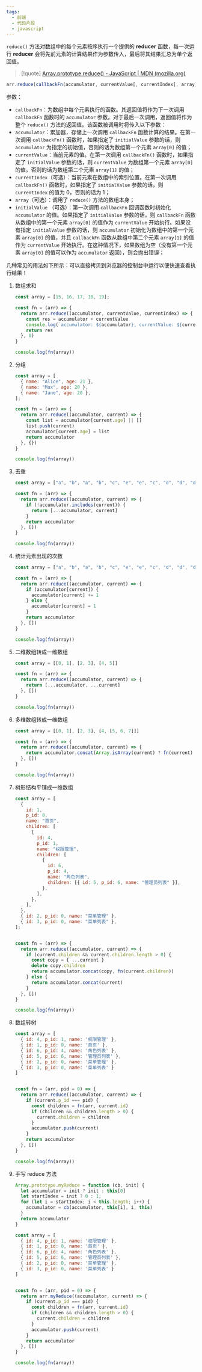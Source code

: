 ```yaml
---
tags:
  - 前端
  - 代码片段
  - javascript
---
```


`reduce()` 方法对数组中的每个元素按序执行一个提供的 **reducer** 函数，每一次运行 **reducer** 会将先前元素的计算结果作为参数传入，最后将其结果汇总为单个返回值。

> [!quote]
[Array.prototype.reduce() - JavaScript | MDN (mozilla.org)](https://developer.mozilla.org/zh-CN/docs/Web/JavaScript/Reference/Global_Objects/Array/reduce)

```javascript
arr.reduce(callbackFn(accumulator, currentValue[, currentIndex[, array]])[, initialValue])
```

参数：
- `callbackFn`：为数组中每个元素执行的函数。其返回值将作为下一次调用 `callbackFn` 函数时的 `accumulator` 参数。对于最后一次调用，返回值将作为整个 `reduce()` 方法的返回值。该函数被调用时将传入以下参数：
- `accumulator`：累加器，存储上一次调用 `callbackFn` 函数计算的结果。在第一次调用 `callbackFn()` 函数时，如果指定了 `initialValue` 参数的话，则 `accumulator` 为指定的初始值，否则的话为数组第一个元素 `array[0]` 的值；
- `currentValue`：当前元素的值。在第一次调用 `callbackFn()` 函数时，如果指定了 `initialValue` 参数的话，则 `currentValue` 为数组第一个元素 `array[0]` 的值，否则的话为数组第二个元素 `array[1]` 的值；
- `currentIndex`（可选）：当前元素在数组中的索引位置。在第一次调用 `callbackFn()` 函数时，如果指定了 `initialValue` 参数的话，则 `currentIndex` 的值为 0，否则的话为 1；
- `array`（可选）：调用了 `reduce()` 方法的数组本身；
- `initialValue` （可选）：第一次调用 `callbackFn` 回调函数时初始化 `accumulator` 的值。如果指定了 `initialValue` 参数的话，则 `callbackFn` 函数从数组中的第一个元素 `array[0]` 的值作为 `currentValue` 开始执行。如果没有指定 `initialValue` 参数的话，则 `accumulator` 初始化为数组中的第一个元素 `array[0]` 的值，并且 `callbackFn` 函数从数组中第二个元素 `array[1]` 的值作为 `currentValue` 开始执行。在这种情况下，如果数组为空（没有第一个元素 `array[0]` 的值可以作为 `accumulator` 返回），则会抛出错误；

几种常见的用法如下所示：可以直接拷贝到浏览器的控制台中运行以便快速查看执行结果！

1. 数组求和

	  ```javascript
	  const array = [15, 16, 17, 18, 19];
	  
	  const fn = (arr) => {
	    return arr.reduce((accumulator, currentValue, currentIndex) => {
	      const res = accumulator + currentValue
	      console.log(`accumulator: ${accumulator}, currentValue: ${currentValue}, index: ${currentIndex}, returns: ${res}`);
	      return res
	    }, 0)
	  }
	  
	  console.log(fn(array))
	```

2. 分组

	  ```javascript
	  const array = [
	    { name: "Alice", age: 21 },
	    { name: "Max", age: 20 },
	    { name: "Jane", age: 20 },
	  ];
	  
	  const fn = (arr) => {
	    return arr.reduce((accumulator, current) => {
	      const list = accumulator[current.age] || []
	      list.push(current)
	      accumulator[current.age] = list
	      return accumulator
	    }, {})
	  }
	  
	  console.log(fn(array))
	```

3. 去重

	  ```javascript
	  const array = ["a", "b", "a", "b", "c", "e", "e", "c", "d", "d", "d", "d"];
	  
	  const fn = (arr) => {
	    return arr.reduce((accumulator, current) => {
	      if (!accumulator.includes(current)) {
	        return [...accumulator, current]
	      }
	      return accumulator
	    }, [])
	  }
	  
	  console.log(fn(array))
	```

4. 统计元素出现的次数

	  ```javascript
	  const array = ["a", "b", "a", "b", "c", "e", "e", "c", "d", "d", "d", "d"];
	  
	  const fn = (arr) => {
	    return arr.reduce((accumulator, current) => {
	      if (accumulator[current]) {
	        accumulator[current] += 1
	      } else {
	        accumulator[current] = 1
	      }
	      return accumulator
	    }, [])
	  }
	  
	  console.log(fn(array))
	```

5. 二维数组转成一维数组

	```javascript
	const array = [[0, 1], [2, 3], [4, 5]]
	
	const fn = (arr) => {
	  return arr.reduce((accumulator, current) => {
	    return [...accumulator, ...current]
	  }, [])
	}
	
	console.log(fn(array))
	```

6. 多维数组转成一维数组

	```javascript
	const array = [[0, 1], [2, 3], [4, [5, 6, 7]]]
	
	const fn = (arr) => {
	  return arr.reduce((accumulator, current) => {
	    return accumulator.concat(Array.isArray(current) ? fn(current) : current)
	  }, [])
	}
	
	console.log(fn(array))
	```

7. 树形结构平铺成一维数组

	```javascript
	const array = [
	  {
	    id: 1,
	    p_id: 0,
	    name: "首页",
	    children: [
	      {
	        id: 4,
	        p_id: 1,
	        name: "权限管理",
	        children: [
	          {
	            id: 6,
	            p_id: 4,
	            name: "角色列表",
	            children: [{ id: 5, p_id: 6, name: "管理员列表" }],
	          },
	        ],
	      },
	    ],
	  },
	  { id: 2, p_id: 0, name: "菜单管理" },
	  { id: 3, p_id: 0, name: "菜单列表" },
	];
	
	
	const fn = (arr) => {
	  return arr.reduce((accumulator, current) => {
	    if (current.children && current.children.length > 0) {
	      const copy = { ...current }
	      delete copy.children
	      return accumulator.concat(copy, fn(current.children))
	    } else {
	      return accumulator.concat(current)
	    }
	  }, [])
	}
	
	console.log(fn(array))
	```

8. 数组转树

	```javascript
	const array = [
	  { id: 4, p_id: 1, name: '权限管理' },
	  { id: 1, p_id: 0, name: '首页' },
	  { id: 6, p_id: 4, name: '角色列表' },
	  { id: 5, p_id: 6, name: '管理员列表' },
	  { id: 2, p_id: 0, name: '菜单管理' },
	  { id: 3, p_id: 0, name: '菜单列表' }
	]
	
	
	const fn = (arr, pid = 0) => {
	  return arr.reduce((accumulator, current) => {
	    if (current.p_id === pid) {
	      const children = fn(arr, current.id)
	      if (children && children.length > 0) {
	        current.children = children
	      }
	      accumulator.push(current)
	    }
	    return accumulator
	  }, [])
	}
	
	console.log(fn(array))
	```

9. 手写 reduce 方法

	```javascript
	Array.prototype.myReduce = function (cb, init) {
	  let accumulator = init ? init : this[0]
	  let startIndex = init ? 0 : 1;
	  for (let i = startIndex; i < this.length; i++) {
	    accumulator = cb(accumulator, this[i], i, this)
	  }
	  return accumulator
	}
	
	const array = [
	  { id: 4, p_id: 1, name: '权限管理' },
	  { id: 1, p_id: 0, name: '首页' },
	  { id: 6, p_id: 4, name: '角色列表' },
	  { id: 5, p_id: 6, name: '管理员列表' },
	  { id: 2, p_id: 0, name: '菜单管理' },
	  { id: 3, p_id: 0, name: '菜单列表' }
	]
	
	
	const fn = (arr, pid = 0) => {
	  return arr.myReduce((accumulator, current) => {
	    if (current.p_id === pid) {
	      const children = fn(arr, current.id)
	      if (children && children.length > 0) {
	        current.children = children
	      }
	      accumulator.push(current)
	    }
	    return accumulator
	  }, [])
	}
	
	console.log(fn(array))
	```
